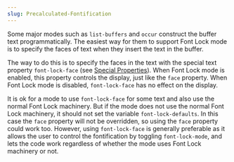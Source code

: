 ```yaml
---
slug: Precalculated-Fontification
---
```


Some major modes such as `list-buffers` and `occur` construct the buffer text programmatically. The easiest way for them to support Font Lock mode is to specify the faces of text when they insert the text in the buffer.

The way to do this is to specify the faces in the text with the special text property `font-lock-face` (see [Special Properties](Special-Properties)). When Font Lock mode is enabled, this property controls the display, just like the `face` property. When Font Lock mode is disabled, `font-lock-face` has no effect on the display.

It is ok for a mode to use `font-lock-face` for some text and also use the normal Font Lock machinery. But if the mode does not use the normal Font Lock machinery, it should not set the variable `font-lock-defaults`. In this case the `face` property will not be overridden, so using the `face` property could work too. However, using `font-lock-face` is generally preferable as it allows the user to control the fontification by toggling `font-lock-mode`, and lets the code work regardless of whether the mode uses Font Lock machinery or not.
